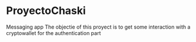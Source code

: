 # ProyectoChaski
Messaging app
The objectie of this proyect is to get some interaction with a cryptowallet for the authentication part 
